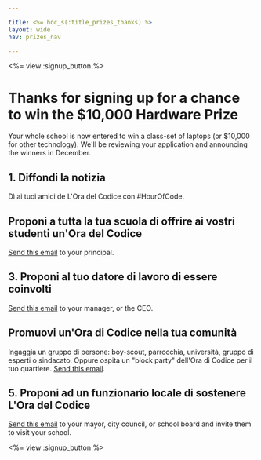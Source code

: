 ```yaml
---

title: <%= hoc_s(:title_prizes_thanks) %>
layout: wide
nav: prizes_nav

---
```


<%= view :signup_button %>

# Thanks for signing up for a chance to win the $10,000 Hardware Prize

Your whole school is now entered to win a class-set of laptops (or $10,000 for other technology). We'll be reviewing your application and announcing the winners in December.

## 1. Diffondi la notizia

Dì ai tuoi amici de L'Ora del Codice con #HourOfCode.

## Proponi a tutta la tua scuola di offrire ai vostri studenti un'Ora del Codice

[Send this email](<%= resolve_url('/promote/resources#email') %>) to your principal.

## 3. Proponi al tuo datore di lavoro di essere coinvolti

[Send this email](<%= resolve_url('/promote/resources#email') %>) to your manager, or the CEO.

## Promuovi un'Ora di Codice nella tua comunità

Ingaggia un gruppo di persone: boy-scout, parrocchia, università, gruppo di esperti o sindacato. Oppure ospita un "block party" dell'Ora di Codice per il tuo quartiere. [Send this email](<%= resolve_url('/promote/resources#email') %>).

## 5. Proponi ad un funzionario locale di sostenere L'Ora del Codice

[Send this email](<%= resolve_url('/promote/resources#politicians') %>) to your mayor, city council, or school board and invite them to visit your school.

<%= view :signup_button %>
